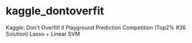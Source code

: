 # kaggle_dontoverfit
Kaggle: Don't Overfit! II Playground Prediction Competition (Top2% #36 Solution)
Lasso + Linear SVM
